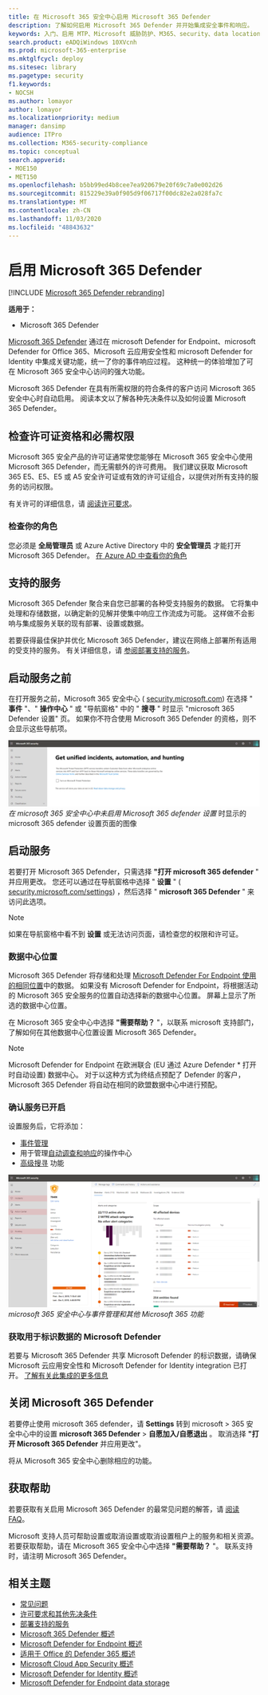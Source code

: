 ```yaml
---
title: 在 Microsoft 365 安全中心启用 Microsoft 365 Defender
description: 了解如何启用 Microsoft 365 Defender 并开始集成安全事件和响应。
keywords: 入门、启用 MTP、Microsoft 威胁防护、M365、security、data location、必需权限、许可证资格、设置页面
search.product: eADQiWindows 10XVcnh
ms.prod: microsoft-365-enterprise
ms.mktglfcycl: deploy
ms.sitesec: library
ms.pagetype: security
f1.keywords:
- NOCSH
ms.author: lomayor
author: lomayor
ms.localizationpriority: medium
manager: dansimp
audience: ITPro
ms.collection: M365-security-compliance
ms.topic: conceptual
search.appverid:
- MOE150
- MET150
ms.openlocfilehash: b5bb99ed4b8cee7ea920679e20f69c7a0e002d26
ms.sourcegitcommit: 815229e39a0f905d9f06717f00dc82e2a028fa7c
ms.translationtype: MT
ms.contentlocale: zh-CN
ms.lasthandoff: 11/03/2020
ms.locfileid: "48843632"
---
```

# <a name="turn-on-microsoft-365-defender"></a>启用 Microsoft 365 Defender

[!INCLUDE [Microsoft 365 Defender rebranding](../includes/microsoft-defender.md)]


**适用于：**
- Microsoft 365 Defender

[Microsoft 365 Defender](microsoft-threat-protection.md) 通过在 microsoft Defender for Endpoint、microsoft Defender for Office 365、Microsoft 云应用安全性和 microsoft Defender for Identity 中集成关键功能，统一了你的事件响应过程。 这种统一的体验增加了可在 Microsoft 365 安全中心访问的强大功能。

Microsoft 365 Defender 在具有所需权限的符合条件的客户访问 Microsoft 365 安全中心时自动启用。 阅读本文以了解各种先决条件以及如何设置 Microsoft 365 Defender。

## <a name="check-license-eligibility-and-required-permissions"></a>检查许可证资格和必需权限
Microsoft 365 安全产品的许可证通常使您能够在 Microsoft 365 安全中心使用 Microsoft 365 Defender，而无需额外的许可费用。 我们建议获取 Microsoft 365 E5、E5、E5 或 A5 安全许可证或有效的许可证组合，以提供对所有支持的服务的访问权限。

有关许可的详细信息，请 [阅读许可要求](prerequisites.md#licensing-requirements)。

### <a name="check-your-role"></a>检查你的角色
您必须是 **全局管理员** 或 Azure Active Directory 中的 **安全管理员** 才能打开 Microsoft 365 Defender。 [在 Azure AD 中查看你的角色](https://docs.microsoft.com//azure/active-directory/users-groups-roles/directory-manage-roles-portal)

## <a name="supported-services"></a>支持的服务
Microsoft 365 Defender 聚合来自您已部署的各种受支持服务的数据。 它将集中处理和存储数据，以确定新的见解并使集中响应工作流成为可能。 这样做不会影响与集成服务关联的现有部署、设置或数据。

若要获得最佳保护并优化 Microsoft 365 Defender，建议在网络上部署所有适用的受支持的服务。 有关详细信息，请 [参阅部署支持的服务](deploy-supported-services.md)。

## <a name="before-starting-the-service"></a>启动服务之前
在打开服务之前，Microsoft 365 安全中心 ( [security.microsoft.com](https://security.microsoft.com)) 在选择 " **事件** "、" **操作中心** " 或 "导航窗格" 中的 " **搜寻** " 时显示 "microsoft 365 Defender 设置" 页。 如果你不符合使用 Microsoft 365 Defender 的资格，则不会显示这些导航项。

![Microsoft 365 Defender ](../../media/mtp-enable/mtp-settings.png)
 *在 microsoft 365 安全中心中未启用 Microsoft 365 defender 设置* 时显示的 microsoft 365 defender 设置页面的图像

## <a name="starting-the-service"></a>启动服务
若要打开 Microsoft 365 Defender，只需选择 **"打开 microsoft 365 defender** " 并应用更改。 您还可以通过在导航窗格中选择 " **设置** " ( [security.microsoft.com/settings](https://security.microsoft.com/settings)) ，然后选择 " **microsoft 365 Defender** " 来访问此选项。

>[!NOTE]
>如果在导航窗格中看不到 **设置** 或无法访问页面，请检查您的权限和许可证。

### <a name="data-center-location"></a>数据中心位置
Microsoft 365 Defender 将存储和处理 [Microsoft Defender For Endpoint 使用的相同位置](https://docs.microsoft.com/windows/security/threat-protection/microsoft-defender-atp/data-storage-privacy)中的数据。 如果没有 Microsoft Defender for Endpoint，将根据活动的 Microsoft 365 安全服务的位置自动选择新的数据中心位置。 屏幕上显示了所选的数据中心位置。 

在 Microsoft 365 安全中心中选择 **"需要帮助？** "，以联系 microsoft 支持部门，了解如何在其他数据中心位置设置 Microsoft 365 Defender。 

>[!NOTE]
>Microsoft Defender for Endpoint 在欧洲联合 (EU 通过 Azure Defender * 打开时自动设置) 数据中心。 对于以这种方式为终结点预配了 Defender 的客户，Microsoft 365 Defender 将自动在相同的欧盟数据中心中进行预配。 

### <a name="confirm-that-the-service-is-on"></a>确认服务已开启
设置服务后，它将添加：

- [事件管理](incidents-overview.md)
- 用于管理[自动调查和响应](mtp-autoir.md)的操作中心
- [高级搜寻](advanced-hunting-overview.md) 功能

![Microsoft 365 Defender 功能的 Microsoft 365 security center 导航窗格的图像 ](../../media/mtp-enable/mtp-on.png)
 *microsoft 365 安全中心与事件管理和其他 Microsoft 365 功能*

### <a name="getting-microsoft-defender-for-identity-data"></a>获取用于标识数据的 Microsoft Defender
若要与 Microsoft 365 Defender 共享 Microsoft Defender 的标识数据，请确保 Microsoft 云应用安全性和 Microsoft Defender for Identity integration 已打开。 [了解有关此集成的更多信息](https://docs.microsoft.com/cloud-app-security/aatp-integration)


## <a name="turn-off-microsoft-365-defender"></a>关闭 Microsoft 365 Defender
若要停止使用 microsoft 365 defender，请 **Settings** 转到 microsoft  >  365 安全中心中的设置 **microsoft 365 Defender**  >  **自愿加入/自愿退出** 。 取消选择 **"打开 Microsoft 365 Defender** 并应用更改"。

将从 Microsoft 365 安全中心删除相应的功能。

## <a name="get-assistance"></a>获取帮助

若要获取有关启用 Microsoft 365 Defender 的最常见问题的解答，请 [阅读 FAQ](mtp-enable-faq.md)。

Microsoft 支持人员可帮助设置或取消设置或取消设置租户上的服务和相关资源。 若要获取帮助，请在 Microsoft 365 安全中心中选择 **"需要帮助？** "。 联系支持时，请注明 Microsoft 365 Defender。

## <a name="related-topics"></a>相关主题

- [常见问题](mtp-enable-faq.md)
- [许可要求和其他先决条件](prerequisites.md)
- [部署支持的服务](deploy-supported-services.md)
- [Microsoft 365 Defender 概述](microsoft-threat-protection.md)
- [Microsoft Defender for Endpoint 概述](https://docs.microsoft.com/windows/security/threat-protection/microsoft-defender-atp/microsoft-defender-advanced-threat-protection)
- [适用于 Office 的 Defender 365 概述](../office-365-security/office-365-atp.md)
- [Microsoft Cloud App Security 概述](https://docs.microsoft.com/cloud-app-security/what-is-cloud-app-security)
- [Microsoft Defender for Identity 概述](https://docs.microsoft.com/azure-advanced-threat-protection/what-is-atp)
- [Microsoft Defender for Endpoint data storage](https://docs.microsoft.com/windows/security/threat-protection/microsoft-defender-atp/data-storage-privacy)
